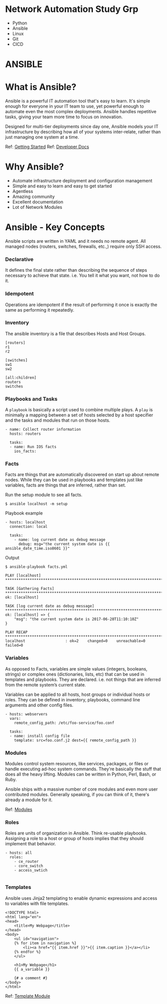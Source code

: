 # Network Automation Study Grp

* Python
* Ansible
* Linux
* Git
* CICD

# ANSIBLE

# What is Ansible?

Ansible is a powerful IT automation tool that's easy to learn. It's simple 
enough for everyone in your IT team to use, yet powerful enough to automate even 
the most complex deployments. Ansible handles repetitive tasks, giving your team 
more time to focus on innovation.

Designed for multi-tier deployments since day one, Ansible models your IT 
infrastructure by describing how all of your systems inter-relate, rather than just 
managing one system at a time.

Ref: [Getting Started](https://www.ansible.com/get-started)
Ref: [Developer Docs](http://docs.ansible.com/ansible/index.html)

# Why Ansible?

* Automate infrastructure deployment and configuration management
* Simple and easy to learn and easy to get started
* Agentless
* Amazing community
* Excellent documentation
* Lot of Network Modules

# Ansible - Key Concepts

Ansible scripts are written in YAML and it needs no remote agent. 
All managed nodes (routers, switches, firewalls, etc.,) require only SSH access.

### Declarative

It defines the final state rather than describing the sequence of steps necessary 
to achieve that state. i.e. You tell it what you want, not how to do it.

### Idempotent
 
Operations are idempotent if the result of performing it once is exactly the same 
as performing it repeatedly.
 
### Inventory

The ansible inventory is a file that describes Hosts and Host Groups.

```
[routers]
r1
r2

[switches]
sw1
sw2

[all:children]
routers
switches
```

### Playbooks and Tasks

A `playbook` is basically a script used to combine multiple plays. 
A `play` is minimally a mapping between a set of hosts selected by a host specifier 
and the tasks and modules that run on those hosts.

```
- name: Collect router information
  hosts: routers

  tasks:
  - name: Run IOS facts
    ios_facts:

```

### Facts

Facts are things that are automatically discovered on start up about remote nodes.
While they can be used in playbooks and templates just like variables, facts are 
things that are inferred, rather than set. 

Run the setup module to see all facts.
```
$ ansible localhost -m setup
```

Playbook example
```
- hosts: localhost
  connection: local

  tasks:
    - name: log current date as debug message
      debug: msg="the current system date is {{ ansible_date_time.iso8601 }}"
```

Output
```
$ ansible-playbook facts.yml 

PLAY [localhost] *************************************************************************************************************

TASK [Gathering Facts] *******************************************************************************************************
ok: [localhost]

TASK [log current date as debug message] *************************************************************************************
ok: [localhost] => {
    "msg": "the current system date is 2017-06-28T11:10:10Z"
}

PLAY RECAP *******************************************************************************************************************
localhost                  : ok=2    changed=0    unreachable=0    failed=0   

```

### Variables

As opposed to Facts, variables are simple values (integers, booleans, strings) 
or complex ones (dictionaries, lists, etc) that can be used in templates and playbooks. 
They are declared. i.e. not things that are inferred from the remote system’s current state. 

Variables can be applied to all hosts, host groups or individual hosts
or roles. They can be defined in inventory, playbooks, command line arguments
and other config files.

```
- hosts: webservers
  vars:
    remote_config_path: /etc/foo-service/foo.conf
  
  tasks:   
  - name: install config file
    template: src=foo.conf.j2 dest={{ remote_config_path }}
```

### Modules

Modules control system resources, like services, packages, or files 
or handle executing ad-hoc system commands. They're basically the stuff that does all 
the heavy lifting. Modules can be written in Python, Perl, Bash, or Ruby.

Ansible ships with a massive number of core modules and even more user contributed
modules. Generally speaking, if you can think of it, there's already a module for it.

Ref: [Modules](http://docs.ansible.com/ansible/modules_by_category.html)

### Roles

Roles are units of organization in Ansible. Think re-usable playbooks. 
Assigning a role to a host or group of hosts implies that they should implement that behavior.

```
- hosts: all
  roles:
    - ce_router
    - core_switch
    - access_swtich
     
```

### Templates

Ansible uses Jinja2 templating to enable dynamic expressions and access to variables
with file templates.

```
<!DOCTYPE html>
<html lang="en">
<head>
    <title>My Webpage</title>
</head>
<body>
    <ul id="navigation">
    {% for item in navigation %}
        <li><a href="{{ item.href }}">{{ item.caption }}</a></li>
    {% endfor %}
    </ul>

    <h1>My Webpage</h1>
    {{ a_variable }}

    {# a comment #}
</body>
</html>
```

Ref: [Template Module](http://docs.ansible.com/ansible/template_module.html)

